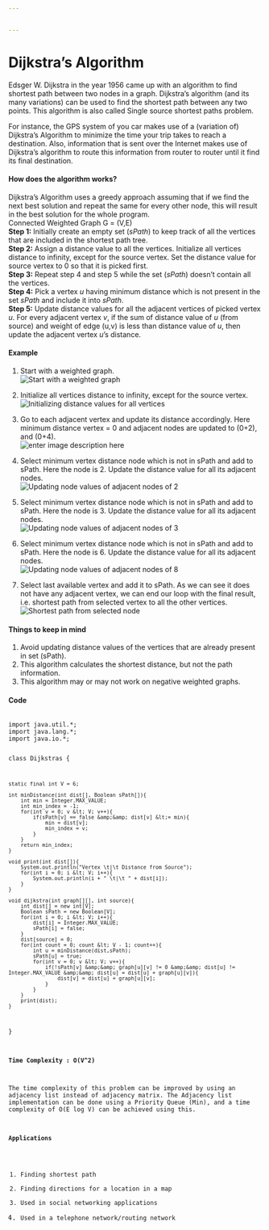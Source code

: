 ```yaml
---


---
```


<h1 id="dijkstras-algorithm">Dijkstra’s Algorithm</h1>
<p>Edsger W. Dijkstra in the year 1956 came up with an algorithm to find shortest path between two nodes in a graph. Dijkstra’s algorithm (and its many variations) can be used to find the shortest path between any two points. This algorithm is also called Single source shortest paths problem.</p>
<p>For instance, the GPS system of you car makes use of a (variation of) Dijkstra’s Algorithm to minimize the time your trip takes to reach a destination. Also, information that is sent over the Internet makes use of Dijkstra’s algorithm to route this information from router to router until it find its final destination.</p>
<h4 id="how-does-the-algorithm-works">How does the algorithm works?</h4>
<p>Dijkstra’s Algorithm uses a greedy approach assuming that if we find the next best solution and repeat the same for every other node, this will result in the best solution for the whole program.<br>
Connected Weighted Graph G = (V,E)<br>
<strong>Step 1:</strong> Initially create an empty set (<em>sPath</em>) to keep track of all the vertices that are included in the shortest path tree.<br>
<strong>Step 2:</strong> Assign a distance value to all the vertices. Initialize all vertices distance to infinity, except for the source vertex. Set the distance value for source vertex to 0 so that it is picked first.<br>
<strong>Step 3:</strong> Repeat step 4 and step 5 while the set (<em>sPath</em>) doesn’t contain all the vertices.<br>
<strong>Step 4:</strong> Pick a vertex <em>u</em> having minimum distance which is not present in the set <em>sPath</em> and include it into <em>sPath</em>.<br>
<strong>Step 5:</strong> Update distance values for all the adjacent vertices of picked vertex <em>u</em>. For every adjacent vertex <em>v</em>, if the sum of distance value of <em>u</em> (from source) and weight of edge (u,v) is less than distance value of <em>u</em>, then update the adjacent vertex <em>u</em>’s distance.</p>
<h4 id="example">Example</h4>
<ol>
<li>
<p>Start with a weighted graph.<br>
<img src="https://i.ibb.co/PF9M66b/IMG20200614130722.jpg" alt="Start with a weighted graph"></p>
</li>
<li>
<p>Initialize all vertices distance to infinity, except for the source vertex.<br>
<img src="https://i.ibb.co/xmWN4np/IMG-20200614-134130.jpg" alt="Initializing distance values for all vertices"></p>
</li>
<li>
<p>Go to each adjacent vertex and update its distance accordingly. Here minimum distance vertex = 0 and adjacent nodes are updated to (0+2), and (0+4).<br>
<img src="https://i.ibb.co/sWCYyhf/IMG-20200614-134115.jpg" alt="enter image description here"></p>
</li>
<li>
<p>Select minimum vertex distance node which is not in sPath and add to sPath. Here the node is 2. Update the distance value for all its adjacent nodes.<br>
<img src="https://i.ibb.co/yBQ0hqV/IMG-20200614-134057.jpg" alt="Updating node values of adjacent nodes of 2"></p>
</li>
<li>
<p>Select minimum vertex distance node which is not in sPath and add to sPath. Here the node is 3. Update the distance value for all its adjacent nodes.<br>
<img src="https://i.ibb.co/H4GXJND/IMG-20200614-134031.jpg" alt="Updating node values of adjacent nodes of 3"></p>
</li>
<li>
<p>Select minimum vertex distance node which is not in sPath and add to sPath. Here the node is 6. Update the distance value for all its adjacent nodes.<br>
<img src="https://i.ibb.co/64sxjhm/IMG-20200614-134010.jpg" alt="Updating node values of adjacent nodes of 8"></p>
</li>
<li>
<p>Select last available vertex and add it to sPath. As we can see it does not have any adjacent vertex, we can end our loop with the final result, i.e. shortest path from selected vertex to all the other vertices.<br>
<img src="https://i.ibb.co/ccTWMDz/IMG-20200614-133954.jpg" alt="Shortest path from selected node"></p>
</li>
</ol>
<h4 id="things-to-keep-in-mind">Things to keep in mind</h4>
<ol>
<li>Avoid updating distance values of the vertices that are already present in set (sPath).</li>
<li>This algorithm calculates the shortest distance, but not the path information.</li>
<li>This algorithm may or may not work on negative weighted graphs.</li>
</ol>
<h4 id="code">Code</h4>
<pre><code>
import java.util.*;
import java.lang.*;
import java.io.*;


class Dijkstras {

	static final int V = 6;
	
	int minDistance(int dist[], Boolean sPath[]){
		int min = Integer.MAX_VALUE;
		int min_index = -1;
		for(int v = 0; v &lt; V; v++){
			if(sPath[v] == false &amp;&amp; dist[v] &lt;= min){
				min = dist[v];
				min_index = v;
			}
		}
		return min_index;
	}
	
	void print(int dist[]){
		System.out.println("Vertex \t|\t Distance from Source");
		for(int i = 0; i &lt; V; i++){
			System.out.println(i + " \t|\t " + dist[i]);
		}
	}

	void dijkstra(int graph[][], int source){
		int dist[] = new int[V];
		Boolean sPath = new Boolean[V];
		for(int i = 0; i &lt; V; i++){
			dist[i] = Integer.MAX_VALUE;
			sPath[i] = false;
		}
		dist[source] = 0;
		for(int count = 0; count &lt; V - 1; count++){
			int u = minDistance(dist,sPath);
			sPath[u] = true;
			for(int v = 0; v &lt; V; v++){
				if(!sPath[v] &amp;&amp; graph[u][v] != 0 &amp;&amp; dist[u] != Integer.MAX_VALUE &amp;&amp; dist[u] = dist[u] + graph[u][v]){
					dist[v] = dist[u] + graph[u][v];
				}
			}
		}
		print(dist);
	}
}




#### Time Complexity : O(V^2)
The time complexity of this problem can be improved by using an adjacency list instead of adjacency matrix. The Adjacency list implementation can be done using a Priority Queue (Min), and a time complexity of O(E log V) can be achieved using this.
#### Applications
1. Finding shortest path
2. Finding directions for a location in a map
3. Used in social networking applications
4. Used in a telephone network/routing network
</code></pre>

